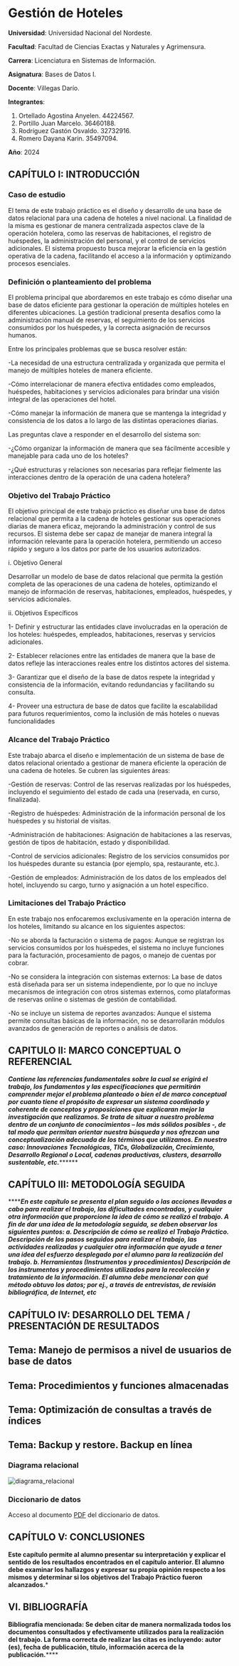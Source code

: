 # Gestión de Hoteles

**Universidad**: Universidad Nacional del Nordeste.

**Facultad**: Facultad de Ciencias Exactas y Naturales y Agrimensura.

**Carrera**: Licenciatura en Sistemas de Información.

**Asignatura**: Bases de Datos I.

**Docente**: Villegas Darío.

**Integrantes**:
1.	Ortellado Agostina Anyelen.                        44224567.
2.	Portillo Juan Marcelo.                             36460188.
3.	Rodríguez Gastón Osvaldo.                          32732916.
4.	Romero Dayana Karin.                               35497094.

**Año**: 2024

## CAPÍTULO I: INTRODUCCIÓN

### Caso de estudio

El tema de este trabajo práctico es el diseño y desarrollo de una base de datos relacional para una cadena de hoteles a nivel nacional. La finalidad de la misma es gestionar de manera centralizada aspectos clave de la operación hotelera, como las reservas de habitaciones, el registro de huéspedes, la administración del personal, y el control de servicios adicionales. El sistema propuesto busca mejorar la eficiencia en la gestión operativa de la cadena, facilitando el acceso a la información y optimizando procesos esenciales.

### Definición o planteamiento del problema

El problema principal que abordaremos en este trabajo es cómo diseñar una base de datos eficiente para gestionar la operación de múltiples hoteles en diferentes ubicaciones. La gestión tradicional presenta desafíos como la administración manual de reservas, el seguimiento de los servicios consumidos por los huéspedes, y la correcta asignación de recursos humanos.

Entre los principales problemas que se busca resolver están:

-La necesidad de una estructura centralizada y organizada que permita el manejo de múltiples hoteles de manera eficiente.

-Cómo interrelacionar de manera efectiva entidades como empleados, huéspedes, habitaciones y servicios adicionales para brindar una visión integral de las operaciones del hotel.

-Cómo manejar la información de manera que se mantenga la integridad y consistencia de los datos a lo largo de las distintas operaciones diarias.

Las preguntas clave a responder en el desarrollo del sistema son:

-¿Cómo organizar la información de manera que sea fácilmente accesible y manejable para cada uno de los hoteles?

-¿Qué estructuras y relaciones son necesarias para reflejar fielmente las interacciones dentro de la operación de una cadena hotelera?

### Objetivo del Trabajo Práctico

El objetivo principal de este trabajo práctico es diseñar una base de datos relacional que permita a la cadena de hoteles gestionar sus operaciones diarias de manera eficaz, mejorando la administración y control de sus recursos. El sistema debe ser capaz de manejar de manera integral la información relevante para la operación hotelera, permitiendo un acceso rápido y seguro a los datos por parte de los usuarios autorizados.

i. Objetivo General

Desarrollar un modelo de base de datos relacional que permita la gestión completa de las operaciones de una cadena de hoteles, optimizando el manejo de información de reservas, habitaciones, empleados, huéspedes, y servicios adicionales.

ii. Objetivos Específicos

1- Definir y estructurar las entidades clave involucradas en la operación de los hoteles: huéspedes, empleados, habitaciones, reservas y servicios adicionales.

2- Establecer relaciones entre las entidades de manera que la base de datos refleje las interacciones reales entre los distintos actores del sistema.

3- Garantizar que el diseño de la base de datos respete la integridad y consistencia de la información, evitando redundancias y facilitando su consulta.

4- Proveer una estructura de base de datos que facilite la escalabilidad para futuros requerimientos, como la inclusión de más hoteles o nuevas funcionalidades

### Alcance del Trabajo Práctico

Este trabajo abarca el diseño e implementación de un sistema de base de datos relacional orientado a gestionar de manera eficiente la operación de una cadena de hoteles. Se cubren las siguientes áreas:

-Gestión de reservas: Control de las reservas realizadas por los huéspedes, incluyendo el seguimiento del estado de cada una (reservada, en curso, finalizada).

-Registro de huéspedes: Administración de la información personal de los huéspedes y su historial de visitas.

-Administración de habitaciones: Asignación de habitaciones a las reservas, gestión de tipos de habitación, estado y disponibilidad.

-Control de servicios adicionales: Registro de los servicios consumidos por los huéspedes durante su estancia (por ejemplo, spa, restaurante, etc.).

-Gestión de empleados: Administración de los datos de los empleados del hotel, incluyendo su cargo, turno y asignación a un hotel específico.

### Limitaciones del Trabajo Práctico

En este trabajo nos enfocaremos exclusivamente en la operación interna de los hoteles, limitando su alcance en los siguientes aspectos:

-No se aborda la facturación o sistema de pagos: Aunque se registran los servicios consumidos por los huéspedes, el sistema no incluye funciones para la facturación, procesamiento de pagos, o manejo de cuentas por cobrar.

-No se considera la integración con sistemas externos: La base de datos está diseñada para ser un sistema independiente, por lo que no incluye mecanismos de integración con otros sistemas externos, como plataformas de reservas online o sistemas de gestión de contabilidad.

-No se incluye un sistema de reportes avanzados: Aunque el sistema permite consultas básicas de la información, no se desarrollarán módulos avanzados de generación de reportes o análisis de datos.

## CAPITULO II: MARCO CONCEPTUAL O REFERENCIAL

***********Contiene las referencias fundamentales sobre la cual se erigirá el trabajo, los fundamentos y las
especificaciones que permitirán comprender mejor el problema planteado o bien el de marco
conceptual por cuanto tiene el propósito de expresar un sistema coordinado y coherente de
conceptos y proposiciones que explicaran mejor la investigación que realizamos. Se trata de
situar a nuestro problema dentro de un conjunto de conocimientos – los más sólidos posibles -,
de tal modo que permitan orientar nuestra búsqueda y nos ofrezcan una conceptualización
adecuada de los términos que utilizamos. En nuestro caso: Innovaciones Tecnológicas, TICs,
Globalización, Crecimiento, Desarrollo Regional o Local, cadenas productivas, clusters,
desarrollo sustentable, etc.*****************

## CAPÍTULO III: METODOLOGÍA SEGUIDA

***********En este capítulo se presenta el plan seguido o las acciones llevadas a cabo para realizar el trabajo,
las dificultades encontradas, y cualquier otra información que proporcione la idea de cómo se
realizó el trabajo.
A fin de dar una idea de la metodología seguida, se deben observar los siguientes puntos:
a. Descripción de cómo se realizó el Trabajo Práctico.
Descripción de los pasos seguidos para realizar el trabajo, las actividades realizadas y
cualquier otra información que ayude a tener una idea del esfuerzo desplegado por el
alumno para la realización del trabajo.
b. Herramientas (Instrumentos y procedimientos)
Descripción de los instrumentos y procedimientos utilizados para la recolección y
tratamiento de la información. El alumno debe mencionar con qué método obtuvo los
datos; por ej., a través de entrevistas, de revisión bibliográfica, de Internet, etc*******

## CAPÍTULO IV: DESARROLLO DEL TEMA / PRESENTACIÓN DE RESULTADOS 

## Tema: Manejo de permisos a nivel de usuarios de base de datos

## Tema: Procedimientos y funciones almacenadas

## Tema: Optimización de consultas a través de índices

## Tema: Backup y restore. Backup en línea

### Diagrama relacional
![diagrama_relacional](https://github.com/MarceloPortillo/basesdatos_proyecto_estudio/blob/main/doc/diagramaRelacional.png)


### Diccionario de datos

Acceso al documento [PDF](https://github.com/MarceloPortillo/basesdatos_proyecto_estudio/blob/main/doc/DiccionarioDatos_GestionHotel.pdf) del diccionario de datos.

## CAPÍTULO V: CONCLUSIONES

************Este capítulo permite al alumno presentar su interpretación y explicar el sentido de los
resultados encontrados en el capítulo anterior. El alumno debe examinar los hallazgos y expresar
su propia opinión respecto a los mismos y determinar si los objetivos del Trabajo Práctico fueron
alcanzados.*************

## VI. BIBLIOGRAFÍA

****Bibliografía mencionada: Se deben citar de manera normalizada todos los documentos
consultados y efectivamente utilizados para la realización del trabajo. La forma correcta de
realizar las citas es incluyendo: autor (es), fecha de publicación, título, información acerca de la
publicación.********
